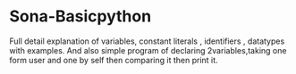 # Sona-Basicpython
Full detail explanation of variables, constant literals , identifiers , datatypes with examples. And also simple program of declaring 2variables,taking one form user and one by self then comparing it then print it.
